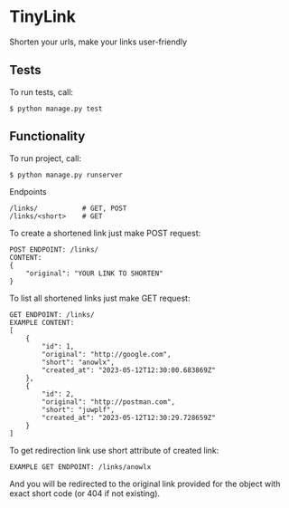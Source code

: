 # TinyLink
Shorten your urls, make your links user-friendly

## Tests

To run tests, call:

```
$ python manage.py test
```

## Functionality

To run project, call:

```
$ python manage.py runserver
```

Endpoints
```
/links/           # GET, POST
/links/<short>    # GET
```

To create a shortened link just make POST request:
```
POST ENDPOINT: /links/
CONTENT:
{
    "original": "YOUR LINK TO SHORTEN"
}
```

To list all shortened links just make GET request:
```
GET ENDPOINT: /links/
EXAMPLE CONTENT:
[
    {
        "id": 1,
        "original": "http://google.com",
        "short": "anowlx",
        "created_at": "2023-05-12T12:30:00.683869Z"
    },
    {
        "id": 2,
        "original": "http://postman.com",
        "short": "juwplf",
        "created_at": "2023-05-12T12:30:29.728659Z"
    }
]
```

To get redirection link use short attribute of created link:

```
EXAMPLE GET ENDPOINT: /links/anowlx
```
And you will be redirected to the original link provided 
for the object with exact short code (or 404 if not existing).